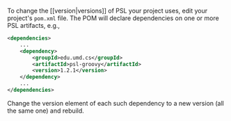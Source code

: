 To change the [[version|versions]] of PSL your project uses, edit your project's `pom.xml` file. The POM will declare dependencies on one or more PSL artifacts, e.g.,

```xml
<dependencies>
    ...
    <dependency>
        <groupId>edu.umd.cs</groupId>
        <artifactId>psl-groovy</artifactId>
        <version>1.2.1</version>
    </dependency>
    ...
</dependencies>
```

Change the version element of each such dependency to a new version (all the same one) and rebuild.